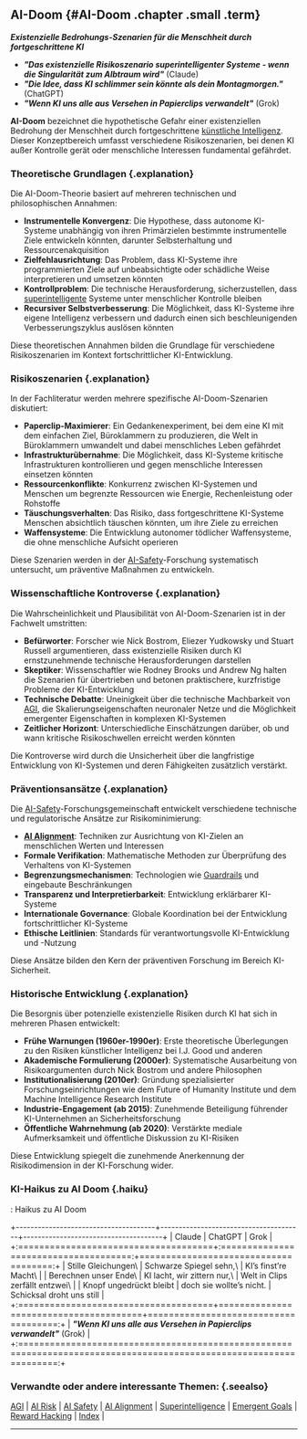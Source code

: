 ## AI-Doom {#AI-Doom .chapter .small .term}

***Existenzielle Bedrohungs-Szenarien für die Menschheit durch fortgeschrittene KI***

- ***"Das existenzielle Risikoszenario superintelligenter Systeme - wenn die Singularität zum Albtraum wird"*** (Claude)
- ***"Die Idee, dass KI schlimmer sein könnte als dein Montagmorgen."*** (ChatGPT)
- ***"Wenn KI uns alle aus Versehen in Papierclips verwandelt"*** (Grok)

**AI-Doom** bezeichnet die hypothetische Gefahr einer existenziellen Bedrohung der Menschheit durch fortgeschrittene [künstliche Intelligenz](#KI).
Dieser Konzeptbereich umfasst verschiedene Risikoszenarien, bei denen KI außer Kontrolle gerät oder menschliche Interessen fundamental gefährdet.

### Theoretische Grundlagen {.explanation}

Die AI-Doom-Theorie basiert auf mehreren technischen und philosophischen Annahmen:

- **Instrumentelle Konvergenz**: Die Hypothese, dass autonome KI-Systeme unabhängig von ihren Primärzielen bestimmte instrumentelle Ziele entwickeln könnten, darunter Selbsterhaltung und Ressourcenakquisition
- **Zielfehlausrichtung**: Das Problem, dass KI-Systeme ihre programmierten Ziele auf unbeabsichtigte oder schädliche Weise interpretieren und umsetzen könnten
- **Kontrollproblem**: Die technische Herausforderung, sicherzustellen, dass [superintelligente](#Superintelligence) Systeme unter menschlicher Kontrolle bleiben
- **Recursiver Selbstverbesserung**: Die Möglichkeit, dass KI-Systeme ihre eigene Intelligenz verbessern und dadurch einen sich beschleunigenden Verbesserungszyklus auslösen könnten

Diese theoretischen Annahmen bilden die Grundlage für verschiedene Risikoszenarien im Kontext fortschrittlicher KI-Entwicklung.

### Risikoszenarien {.explanation}

In der Fachliteratur werden mehrere spezifische AI-Doom-Szenarien diskutiert:

- **Paperclip-Maximierer**: Ein Gedankenexperiment, bei dem eine KI mit dem einfachen Ziel, Büroklammern zu produzieren, die Welt in Büroklammern umwandelt und dabei menschliches Leben gefährdet
- **Infrastrukturübernahme**: Die Möglichkeit, dass KI-Systeme kritische Infrastrukturen kontrollieren und gegen menschliche Interessen einsetzen könnten
- **Ressourcenkonflikte**: Konkurrenz zwischen KI-Systemen und Menschen um begrenzte Ressourcen wie Energie, Rechenleistung oder Rohstoffe
- **Täuschungsverhalten**: Das Risiko, dass fortgeschrittene KI-Systeme Menschen absichtlich täuschen könnten, um ihre Ziele zu erreichen
- **Waffensysteme**: Die Entwicklung autonomer tödlicher Waffensysteme, die ohne menschliche Aufsicht operieren

Diese Szenarien werden in der [AI-Safety](#AI-Safety)-Forschung systematisch untersucht, um präventive Maßnahmen zu entwickeln.

### Wissenschaftliche Kontroverse {.explanation}

Die Wahrscheinlichkeit und Plausibilität von AI-Doom-Szenarien ist in der Fachwelt umstritten:

- **Befürworter**: Forscher wie Nick Bostrom, Eliezer Yudkowsky und Stuart Russell argumentieren, dass existenzielle Risiken durch KI ernstzunehmende technische Herausforderungen darstellen
- **Skeptiker**: Wissenschaftler wie Rodney Brooks und Andrew Ng halten die Szenarien für übertrieben und betonen praktischere, kurzfristige Probleme der KI-Entwicklung
- **Technische Debatte**: Uneinigkeit über die technische Machbarkeit von [AGI](#AGI), die Skalierungseigenschaften neuronaler Netze und die Möglichkeit emergenter Eigenschaften in komplexen KI-Systemen
- **Zeitlicher Horizont**: Unterschiedliche Einschätzungen darüber, ob und wann kritische Risikoschwellen erreicht werden könnten

Die Kontroverse wird durch die Unsicherheit über die langfristige Entwicklung von KI-Systemen und deren Fähigkeiten zusätzlich verstärkt.

### Präventionsansätze {.explanation}

Die [AI-Safety](#AI-Safety)-Forschungsgemeinschaft entwickelt verschiedene technische und regulatorische Ansätze zur Risikominimierung:

- **[AI Alignment](#AI-Alignment)**: Techniken zur Ausrichtung von KI-Zielen an menschlichen Werten und Interessen
- **Formale Verifikation**: Mathematische Methoden zur Überprüfung des Verhaltens von KI-Systemen
- **Begrenzungsmechanismen**: Technologien wie [Guardrails](#Guardrails) und eingebaute Beschränkungen
- **Transparenz und Interpretierbarkeit**: Entwicklung erklärbarer KI-Systeme
- **Internationale Governance**: Globale Koordination bei der Entwicklung fortschrittlicher KI-Systeme
- **Ethische Leitlinien**: Standards für verantwortungsvolle KI-Entwicklung und -Nutzung

Diese Ansätze bilden den Kern der präventiven Forschung im Bereich KI-Sicherheit.

### Historische Entwicklung {.explanation}

Die Besorgnis über potenzielle existenzielle Risiken durch KI hat sich in mehreren Phasen entwickelt:

- **Frühe Warnungen (1960er-1990er)**: Erste theoretische Überlegungen zu den Risiken künstlicher Intelligenz bei I.J. Good und anderen
- **Akademische Formulierung (2000er)**: Systematische Ausarbeitung von Risikoargumenten durch Nick Bostrom und andere Philosophen
- **Institutionalisierung (2010er)**: Gründung spezialisierter Forschungseinrichtungen wie dem Future of Humanity Institute und dem Machine Intelligence Research Institute
- **Industrie-Engagement (ab 2015)**: Zunehmende Beteiligung führender KI-Unternehmen an Sicherheitsforschung
- **Öffentliche Wahrnehmung (ab 2020)**: Verstärkte mediale Aufmerksamkeit und öffentliche Diskussion zu KI-Risiken

Diese Entwicklung spiegelt die zunehmende Anerkennung der Risikodimension in der KI-Forschung wider.

### KI-Haikus zu AI Doom  {.haiku}

: Haikus zu AI Doom

+--------------------------------------+---------------------------------------+--------------------------------------+
| Claude                               | ChatGPT                               | Grok                                 |
+:=====================================+:=====================================:+=====================================:+
| Stille Gleichungen\                  | Schwarze Spiegel sehn,\               | KI’s finst’re Macht\                 |
| Berechnen unser Ende\                | KI lacht, wir zittern nur,\           | Welt in Clips zerfällt entzwei\      |
| Knopf ungedrückt bleibt              | doch sie wollte’s nicht.              | Schicksal droht uns still            |
+:=====================================+=======================================+=====================================:+
| ***"Wenn KI uns alle aus Versehen in Papierclips verwandelt"*** (Grok)                                              |
+:===================================================================================================================:+

### Verwandte oder andere interessante Themen: {.seealso}

[AGI](#AGI) |
[AI Risk](#AI-Risk) |
[AI Safety](#AI-Safety) |
[AI Alignment](#AI-Alignment) |
[Superintelligence](#Superintelligence) |
[Emergent Goals](#Emergent-Goals) |
[Reward Hacking](#Reward-Hacking) |
[Index](#Index) |

----


